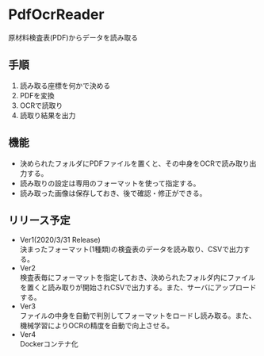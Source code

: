 # PdfOcrReader
原材料検査表(PDF)からデータを読み取る

## 手順
1. 読み取る座標を何かで決める
2. PDFを変換
3. OCRで読取り
4. 読取り結果を出力

## 機能
- 決められたフォルダにPDFファイルを置くと、その中身をOCRで読み取り出力する。
- 読み取りの設定は専用のフォーマットを使って指定する。
- 読み取った画像は保存しておき、後で確認・修正ができる。

## リリース予定
- Ver1(2020/3/31 Release)  
  決まったフォーマット(1種類)の検査表のデータを読み取り、CSVで出力する。
- Ver2  
  検査表毎にフォーマットを指定しておき、決められたフォルダ内にファイルを置くと読み取りが開始されCSVで出力する。また、サーバにアップロードする。
- Ver3  
  ファイルの中身を自動で判別してフォーマットをロードし読み取る。また、機械学習によりOCRの精度を自動で向上させる。
- Ver4  
  Dockerコンテナ化
